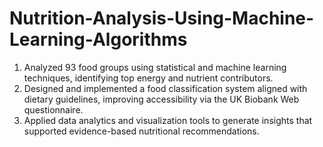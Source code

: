# Nutrition-Analysis-Using-Machine-Learning-Algorithms
1. Analyzed 93 food groups using statistical and machine learning techniques, identifying top energy and nutrient contributors.<br>
2. Designed and implemented a food classification system aligned with dietary guidelines, improving accessibility via the UK Biobank Web questionnaire.<br>
3. Applied data analytics and visualization tools to generate insights that supported evidence-based nutritional recommendations.
